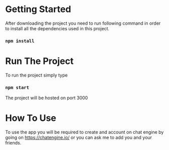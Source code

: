# Getting Started
After downloading the project you need to run following command in order to install all the dependencies used in this project.
### `npm install`

# Run The Project
To run the project simply type 
### `npm start`
The project will be hosted on port 3000 

# How To Use
To use the app you will be required to create and account on chat engine by going on https://chatengine.io/
or you can ask me to add you and your friends.
